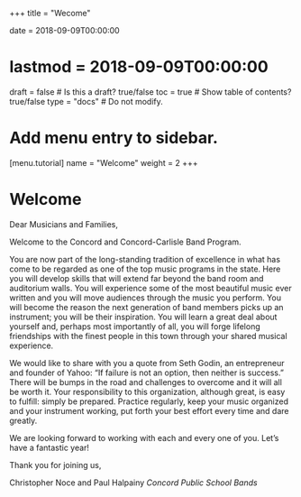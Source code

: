 +++
title = "Wecome"

date = 2018-09-09T00:00:00
# lastmod = 2018-09-09T00:00:00

draft = false  # Is this a draft? true/false
toc = true  # Show table of contents? true/false
type = "docs"  # Do not modify.

# Add menu entry to sidebar.
[menu.tutorial]
  name = "Welcome"
  weight = 2
+++
# Welcome

Dear Musicians and Families,

Welcome to the Concord and Concord-Carlisle Band Program.

You are now part of the long-standing tradition of excellence in what has come to be regarded as one of the top music programs in the state. Here you will develop skills that will extend far beyond the band room and auditorium walls. You will experience some of the most beautiful music ever written and you will move audiences through the music you perform. You will become the reason the next generation of band members picks up an instrument; you will be their inspiration. You will learn a great deal about yourself and, perhaps most importantly of all, you will forge lifelong friendships with the finest people in this town through your shared musical experience.

We would like to share with you a quote from Seth Godin, an entrepreneur and founder of Yahoo: “If failure is not an option, then neither is success.” There will be bumps in the road and challenges to overcome and it will all be worth it. Your responsibility to this organization, although great, is easy to fulfill: simply be prepared. Practice regularly, keep your music organized and your instrument working, put forth your best effort every time and dare greatly.

We are looking forward to working with each and every one of you. Let’s have a fantastic year!

Thank you for joining us,

Christopher Noce and Paul Halpainy
*Concord Public School Bands*
